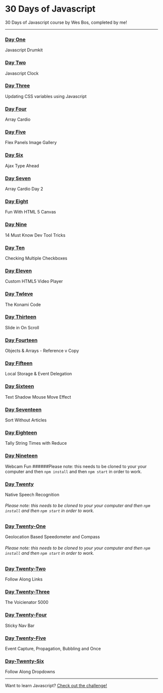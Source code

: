 # 30 Days of Javascript

30 Days of Javascript course by Wes Bos, completed by me!

---

### [Day One](http://morettiamye.github.io/thirtydaysofjs/01/)
Javascript Drumkit

### [Day Two](http://morettiamye.github.io/thirtydaysofjs/02/)
Javascript Clock

### [Day Three](http://morettiamye.github.io/thirtydaysofjs/03/)
Updating CSS variables using Javascript

### [Day Four](http://morettiamye.github.io/thirtydaysofjs/04/)
Array Cardio

### [Day Five](http://morettiamye.github.io/thirtydaysofjs/05/)
Flex Panels Image Gallery

### [Day Six](http://morettiamye.github.io/thirtydaysofjs/06/)
Ajax Type Ahead

### [Day Seven](http://morettiamye.github.io/thirtydaysofjs/07/)
Array Cardio Day 2

### [Day Eight](http://morettiamye.github.io/thirtydaysofjs/08/)
Fun With HTML 5 Canvas

### [Day Nine](http://morettiamye.github.io/thirtydaysofjs/09/)
14 Must Know Dev Tool Tricks

### [Day Ten](http://morettiamye.github.io/thirtydaysofjs/10/)
Checking Multiple Checkboxes

### [Day Eleven](http://morettiamye.github.io/thirtydaysofjs/11/)
Custom HTML5 Video Player

### [Day Twleve](http://morettiamye.github.io/thirtydaysofjs/12/)
The Konami Code

### [Day Thirteen](http://morettiamye.github.io/thirtydaysofjs/13/)
Slide in On Scroll

### [Day Fourteen](http://morettiamye.github.io/thirtydaysofjs/14/)
Objects & Arrays - Reference v Copy

### [Day Fifteen](http://morettiamye.github.io/thirtydaysofjs/15/)
Local Storage & Event Delegation

### [Day Sixteen](http://morettiamye.github.io/thirtydaysofjs/16/)
Text Shadow Mouse Move Effect

### [Day Seventeen](http://morettiamye.github.io/thirtydaysofjs/17/)
Sort Without Articles

### [Day Eighteen](http://morettiamye.github.io/thirtydaysofjs/18/)
Tally String Times with Reduce

### [Day Nineteen](http://morettiamye.github.io/thirtydaysofjs/19/)
Webcam Fun
######Please note: this needs to be cloned to your your computer and then  `npm install` and then `npm start` in order to work.

### [Day Twenty](http://morettiamye.github.io/thirtydaysofjs/20/)
Native Speech Recognition
###### Please note: this needs to be cloned to your your computer and then  `npm install` and then `npm start` in order to work.

### [Day Twenty-One](http://morettiamye.github.io/thirtydaysofjs/21/)
Geolocation Based Speedometer and Compass
###### Please note: this needs to be cloned to your your computer and then  `npm install` and then `npm start` in order to work.

### [Day Twenty-Two](http://morettiamye.github.io/thirtydaysofjs/22/)
Follow Along Links

### [Day Twenty-Three](http://morettiamye.github.io/thirtydaysofjs/23/)
The Voicienator 5000

### [Day Twenty-Four](http://morettiamye.github.io/thirtydaysofjs/24/)
Sticky Nav Bar

### [Day Twenty-Five](http://morettiamye.github.io/thirtydaysofjs/25/)
Event Capture, Propagation, Bubbling and Once

### [Day-Twenty-Six](http://morettiamye.github.io/thirtydaysofjs/26/)
Follow Along Dropdowns


---
Want to learn Javascript?  [Check out the challenge!](https://javascript30.com/)



